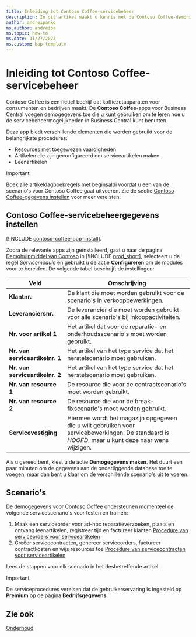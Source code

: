```yaml
---
title: Inleiding tot Contoso Coffee-servicebeheer
description: In dit artikel maakt u kennis met de Contoso Coffee-demonstratiegegevens voor servicebeheer.
author: andreipanko
ms.author: andreipa
ms.topic: how-to
ms.date: 11/27/2023
ms.custom: bap-template
---
```


# Inleiding tot Contoso Coffee-servicebeheer

Contoso Coffee is een fictief bedrijf dat koffiezetapparaten voor consumenten en bedrijven maakt. De **Contoso Coffee**-apps voor Business Central voegen demogegevens toe die u kunt gebruiken om te leren hoe u de servicebeheermogelijkheden in Business Central kunt benutten.

Deze app biedt verschillende elementen die worden gebruikt voor de belangrijkste procedures:

- Resources met toegewezen vaardigheden
- Artikelen die zijn geconfigureerd om serviceartikelen maken
- Leenartikelen

> [!IMPORTANT]
> Boek alle artikeldagboekregels met beginsaldi voordat u een van de scenario's voor Contoso Coffee gaat uitvoeren. Zie de sectie [Contoso Coffee-gegevens instellen](#set-up-contoso-coffee-service-management-data) voor meer vereisten.
>
> 
## Contoso Coffee-servicebeheergegevens instellen

[!INCLUDE [contoso-coffee-app-install](../contoso-coffee-app-install.md)].

Zodra de relevante apps zijn geïnstalleerd, gaat u naar de pagina [Demohulpmiddel van Contoso](https://businesscentral.dynamics.com/?page=5194) in [!INCLUDE [prod_short](../../includes/prod_short.md)], selecteert u de regel *Servicemodule* en gebruikt u de actie **Configureren** om de modules voor te bereiden. De volgende tabel beschrijft de instellingen:  

|Veld  |Omschrijving  |
|---------|---------|
|**Klantnr.**  |De klant die moet worden gebruikt voor de scenario's in verkoopbewerkingen.|
|**Leveranciersnr.**  |De leverancier die moet worden gebruikt voor alle scenario's bij inkoopactiviteiten.|
|**Nr. voor artikel 1**  |Het artikel dat voor de reparatie- en onderhoudsscenario's moet worden gebruikt.|
|**Nr. van serviceartikelnr. 1**  |Het artikel van het type service dat het herstelscenario moet gebruiken.|
|**Nr. van serviceartikelnr. 2**  |Het artikel van het type service dat het herstelscenario moet gebruiken.|
|**Nr. van resource 1**  |De resource die voor de contractscenario's moet worden gebruikt.|
|**Nr. van resource 2**  |De resource die voor de break-fixscenario's moet worden gebruikt.|
|**Servicevestiging** |Hiermee wordt het magazijn opgegeven die u wilt gebruiken voor servicebewerkingen. De standaard is *HOOFD*, maar u kunt deze naar wens wijzigen.|

Als u gereed bent, kiest u de actie **Demogegevens maken**. Het duurt een paar minuten om de gegevens aan de onderliggende database toe te voegen, maar dan bent u klaar om de verschillende scenario's uit te voeren.  

## Scenario's

De demogegevens voor Contoso Coffee ondersteunen momenteel de volgende servicescenario's voor testen en trainen:

1. Maak een serviceorder voor ad-hoc reparatieverzoeken, plaats en ontvang leenartikelen, registreer tijd en factureer klanten [Procedure van serviceorders voor serviceartikelen](service-basic-flow-order.md)
2. Creëer servicecontracten, genereer serviceorders, factureer contractkosten en wijs resources toe [Procedure van servicecontracten voor serviceartikelen](service-contract-flow.md)

Lees de stappen voor elk scenario in het desbetreffende artikel.  

> [!IMPORTANT]
> De serviceprocedures vereisen dat de gebruikerservaring is ingesteld op **Premium** op de pagina **Bedrijfsgegevens**.


## Zie ook

[Onderhoud](../../service-service.md)

